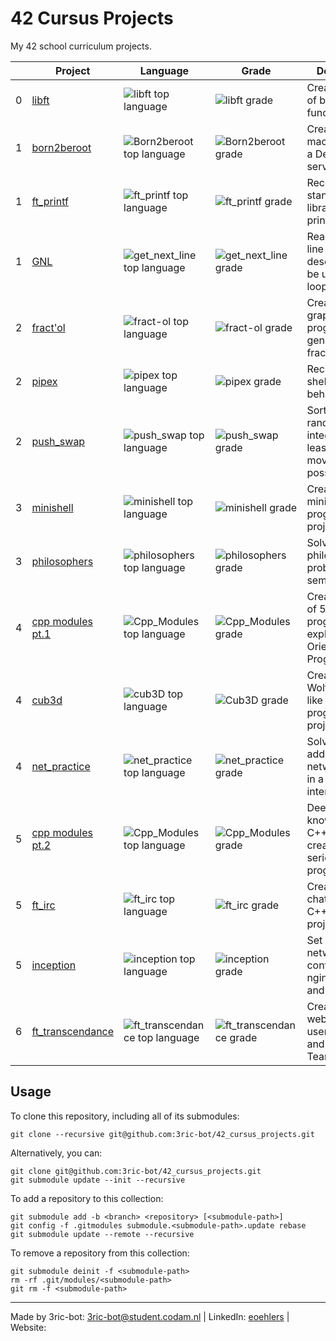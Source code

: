 # 42 Cursus Projects

My 42 school curriculum projects.

|     | Project                                                          | Language                                                                                                                  | Grade                                                                                              | Description                                                                     |
| --- | ---------------------------------------------------------------- | ------------------------------------------------------------------------------------------------------------------------- | -------------------------------------------------------------------------------------------------- | ------------------------------------------------------------------------------- |
| 0   | [libft](https://github.com/3ric-bot/libft)                       | ![libft top language](https://img.shields.io/github/languages/top/3ric-bot/libft?style=flat-square)                       | ![libft grade](https://img.shields.io/badge/:-125%25-success?style=flat-square&logo=42)            | Create a library of basic C functions.                                          |
| 1   | [born2beroot](https://github.com/3ric-bot/Born2beroot)           | ![Born2beroot top language](https://img.shields.io/github/languages/top/3ric-bot/Born2beroot?style=flat-square)           | ![Born2beroot grade](https://img.shields.io/badge/:-125%25-success?style=flat-square&logo=42)      | Create a virtual machine to host a Debian server.                               |
| 1   | [ft_printf](https://github.com/3ric-bot/ft_printf)               | ![ft_printf top language](https://img.shields.io/github/languages/top/3ric-bot/ft_printf?style=flat-square)               | ![ft_printf grade](https://img.shields.io/badge/:-125%25-success?style=flat-square&logo=42)        | Recode the standard C library function, printf.                                 |
| 1   | [GNL](https://github.com/3ric-bot/get_next_line)                 | ![get_next_line top language](https://img.shields.io/github/languages/top/3ric-bot/get_next_line?style=flat-square)       | ![get_next_line grade](https://img.shields.io/badge/:-125%25-success?style=flat-square&logo=42)    | Read a single line from a file descriptor, can be used in a loop.               |
| 2   | [fract'ol](https://github.com/3ric-bot/fract-ol)                 | ![fract-ol top language](https://img.shields.io/github/languages/top/3ric-bot/fract-ol?style=flat-square)                 | ![fract-ol grade](https://img.shields.io/badge/:-125%25-success?style=flat-square&logo=42)         | Create a graphical program to generate fractals.                                |
| 2   | [pipex](https://github.com/3ric-bot/pipex)                       | ![pipex top language](https://img.shields.io/github/languages/top/3ric-bot/pipex?style=flat-square)                       | ![pipex grade](https://img.shields.io/badge/:-118%25-success?style=flat-square&logo=42)            | Recreate the shell pipe behavior.                                               |
| 2   | [push_swap](https://github.com/3ric-bot/push_swap)               | ![push_swap top language](https://img.shields.io/github/languages/top/3ric-bot/push_swap?style=flat-square)               | ![push_swap grade](https://img.shields.io/badge/:-100%25-success?style=flat-square&logo=42)        | Sort a list of random integers in the least amount of moves possible.           |
| 3   | [minishell](https://github.com/3ric-bot/minishell)               | ![minishell top language](https://img.shields.io/github/languages/top/3ric-bot/minishell?style=flat-square)               | ![minishell grade](https://img.shields.io/badge/:-99%25-success?style=flat-square&logo=42)         | Create a minitature shell program. Team project.                                |
| 3   | [philosophers](https://github.com/3ric-bot/philosophers)         | ![philosophers top language](https://img.shields.io/github/languages/top/3ric-bot/philosophers?style=flat-square)         | ![philosophers grade](https://img.shields.io/badge/:-125%25-success?style=flat-square&logo=42)     | Solve the dining philosophers problem with semaphores.                          |
| 4   | [cpp modules pt.1](https://github.com/3ric-bot/Cpp_Modules)      | ![Cpp_Modules top language](https://img.shields.io/github/languages/top/3ric-bot/Cpp_Modules?style=flat-square)           | ![Cpp_Modules grade](https://img.shields.io/badge/:-100%25-success?style=flat-square&logo=42)      | Create a series of 5 small C++ programs to explore Object-Oriented Programming. |
| 4   | [cub3d](https://github.com/3ric-bot/cub3D.git)                   | ![cub3D top language](https://img.shields.io/github/languages/top/3ric-bot/cub3D?style=flat-square)                       | ![Cub3D grade](https://img.shields.io/badge/:-115%25-success?style=flat-square&logo=42)            | Create a Wolfenstein3D-like maze program. Team project.                         |
| 4   | [net_practice](https://github.com/3ric-bot/net_practice)         | ![net_practice top language](https://img.shields.io/github/languages/top/3ric-bot/net_practice?style=flat-square)         | ![net_practice grade](https://img.shields.io/badge/:-100%25-success?style=flat-square&logo=42)     | Solve IP addressing and network issues in a training interface.                 |
| 5   | [cpp modules pt.2](https://github.com/v/Cpp_Modules)      | ![Cpp_Modules top language](https://img.shields.io/github/languages/top/3ric-bot/Cpp_Modules?style=flat-square)           | ![Cpp_Modules grade](https://img.shields.io/badge/:-100%25-success?style=flat-square&logo=42)      | Deepen knowledge of C++ by creating a series of small programs.                 |
| 5   | [ft_irc](https://github.com/3ric-bot/ft_irc)                     | ![ft_irc top language](https://img.shields.io/github/languages/top/3ric-bot/ft_irc?style=flat-square)                     | ![ft_irc grade](https://img.shields.io/badge/:-100%25-success?style=flat-square&logo=42)           | Create an IRC chat server in C++. Team project.                                 |
| 5   | [inception](https://github.com/3ric-bot/inception)               | ![inception top language](https://img.shields.io/github/languages/top/3ric-bot/inception?style=flat-square)               | ![inception grade](https://img.shields.io/badge/:-100%25-success?style=flat-square&logo=42)        | Set up a Docker network with containers for nginx, mariadb, and wordpress.      |
| 6   | [ft_transcendance](https://github.com/3ric-bot/ft_transcendance) | ![ft_transcendance top language](https://img.shields.io/github/languages/top/3ric-bot/ft_transcendance?style=flat-square) | ![ft_transcendance grade](https://img.shields.io/badge/:-100%25-success?style=flat-square&logo=42) | Create a website where users can chat and play pong. Team project.              |

## Usage

To clone this repository, including all of its submodules:

```shell
git clone --recursive git@github.com:3ric-bot/42_cursus_projects.git
```

Alternatively, you can:

```shell
git clone git@github.com:3ric-bot/42_cursus_projects.git
git submodule update --init --recursive
```

To add a repository to this collection:

```shell
git submodule add -b <branch> <repository> [<submodule-path>]
git config -f .gitmodules submodule.<submodule-path>.update rebase
git submodule update --remote --recursive
```

To remove a repository from this collection:

```shell
git submodule deinit -f <submodule-path>
rm -rf .git/modules/<submodule-path>
git rm -f <submodule-path>
```

---

Made by 3ric-bot: 3ric-bot@student.codam.nl | LinkedIn: [eoehlers]() | Website: []()
